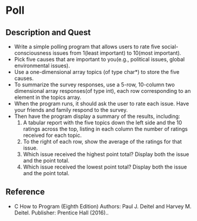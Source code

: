 # Poll

## Description and Quest
- Write a simple polling program that allows users to rate five social-consciousness issues from 1(least important) to 10(most important). 
- Pick five causes that are important to you(e.g., political issues, global environmental issues). 
- Use a one-dimensional array topics (of type char*) to store the five causes. 
- To summarize the survey responses, use a 5-row, 10-column two dimensional array responses(of type int), each row corresponding to an element in the topics array. 
- When the program runs, it should ask the user to rate each issue. Have your friends and family respond to the survey. 
- Then have the program display a summary of the results, including:
  1. A tabular report with the five topics down the left side and the 10 ratings    across  the top, listing in each column the number of ratings received for each topic.
  2. To the right of each row, show the average of the ratings for that issue.
  3. Which issue received the highest point total? Display both the issue and the point total.
  4. Which issue received the lowest point total? Display both the issue and the point total.

## Reference
- C How to Program (Eighth Edition) Authors: Paul J. Deitel and Harvey M. Deitel. Publisher: Prentice Hall (2016)..